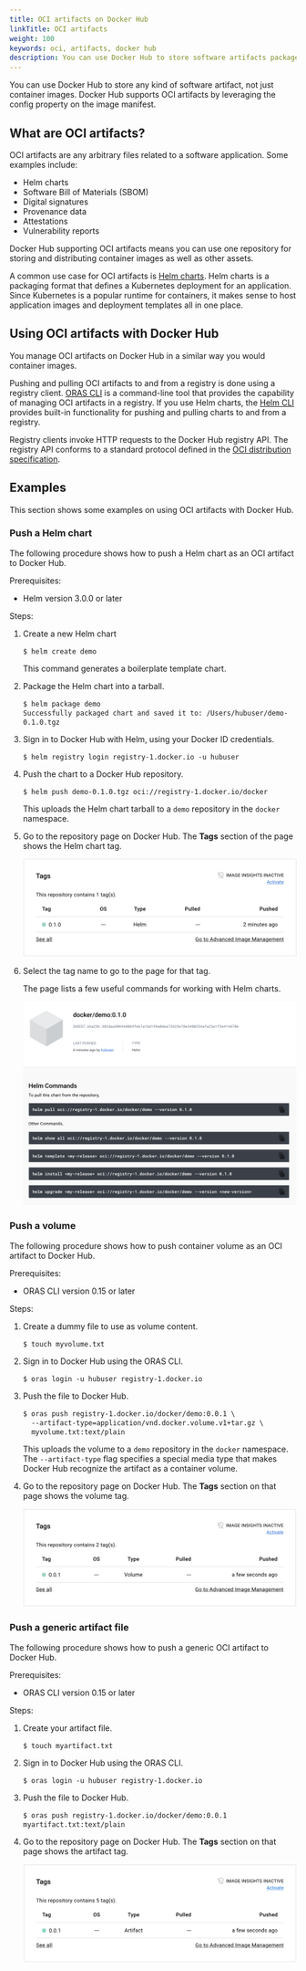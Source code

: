 ```yaml
---
title: OCI artifacts on Docker Hub
linkTitle: OCI artifacts
weight: 100
keywords: oci, artifacts, docker hub
description: You can use Docker Hub to store software artifacts packaged as OCI artifacts.
---
```


You can use Docker Hub to store any kind of software artifact, not just
container images. Docker Hub supports OCI artifacts by leveraging the config
property on the image manifest.

## What are OCI artifacts?

OCI artifacts are any arbitrary files related to a software application. Some
examples include:

- Helm charts
- Software Bill of Materials (SBOM)
- Digital signatures
- Provenance data
- Attestations
- Vulnerability reports

Docker Hub supporting OCI artifacts means you can use one repository for storing
and distributing container images as well as other assets.

A common use case for OCI artifacts is
[Helm charts](https://helm.sh/docs/topics/charts/). Helm charts is a packaging
format that defines a Kubernetes deployment for an application. Since Kubernetes
is a popular runtime for containers, it makes sense to host application images
and deployment templates all in one place.

## Using OCI artifacts with Docker Hub

You manage OCI artifacts on Docker Hub in a similar way you would container
images.

Pushing and pulling OCI artifacts to and from a registry is done using a
registry client. [ORAS CLI](https://oras.land/docs/installation)
is a command-line tool that provides the capability of managing
OCI artifacts in a registry. If you use Helm charts, the
[Helm CLI](https://helm.sh/docs/intro/install/) provides built-in
functionality for pushing and pulling charts to and from a registry.

Registry clients invoke HTTP requests to the Docker Hub registry API. The
registry API conforms to a standard protocol defined in the
[OCI distribution specification](https://github.com/opencontainers/distribution-spec).

## Examples

This section shows some examples on using OCI artifacts with Docker Hub.

### Push a Helm chart

The following procedure shows how to push a Helm chart as an OCI artifact to
Docker Hub.

Prerequisites:

- Helm version 3.0.0 or later

Steps:

1. Create a new Helm chart

   ```console
   $ helm create demo
   ```

   This command generates a boilerplate template chart.

2. Package the Helm chart into a tarball.

   ```console
   $ helm package demo
   Successfully packaged chart and saved it to: /Users/hubuser/demo-0.1.0.tgz
   ```

3. Sign in to Docker Hub with Helm, using your Docker ID credentials.

   ```console
   $ helm registry login registry-1.docker.io -u hubuser
   ```

4. Push the chart to a Docker Hub repository.

   ```console
   $ helm push demo-0.1.0.tgz oci://registry-1.docker.io/docker
   ```

   This uploads the Helm chart tarball to a `demo` repository in the `docker`
   namespace.

5. Go to the repository page on Docker Hub. The **Tags** section of the page
   shows the Helm chart tag.

   ![List of repository tags](./images/oci-helm.png)

6. Select the tag name to go to the page for that tag.

   The page lists a few useful commands for working with Helm charts.

   ![Tag page of a Helm chart artifact](./images/oci-helm-tagview.png)

### Push a volume

The following procedure shows how to push container volume as an OCI artifact to
Docker Hub.

Prerequisites:

- ORAS CLI version 0.15 or later

Steps:

1. Create a dummy file to use as volume content.

   ```console
   $ touch myvolume.txt
   ```

2. Sign in to Docker Hub using the ORAS CLI.

   ```console
   $ oras login -u hubuser registry-1.docker.io
   ```

3. Push the file to Docker Hub.

   ```console
   $ oras push registry-1.docker.io/docker/demo:0.0.1 \
     --artifact-type=application/vnd.docker.volume.v1+tar.gz \
     myvolume.txt:text/plain
   ```

   This uploads the volume to a `demo` repository in the `docker` namespace. The
   `--artifact-type` flag specifies a special media type that makes Docker Hub
   recognize the artifact as a container volume.

4. Go to the repository page on Docker Hub. The **Tags** section on that page
   shows the volume tag.

   ![Repository page showing a volume in the tag list](./images/oci-volume.png)

### Push a generic artifact file

The following procedure shows how to push a generic OCI artifact to Docker Hub.

Prerequisites:

- ORAS CLI version 0.15 or later

Steps:

1. Create your artifact file.

   ```console
   $ touch myartifact.txt
   ```

2. Sign in to Docker Hub using the ORAS CLI.

   ```console
   $ oras login -u hubuser registry-1.docker.io
   ```

3. Push the file to Docker Hub.

   ```console
   $ oras push registry-1.docker.io/docker/demo:0.0.1 myartifact.txt:text/plain
   ```

4. Go to the repository page on Docker Hub. The **Tags** section on that page
   shows the artifact tag.

   ![Repository page showing an artifact in the tag list](./images/oci-artifact.png)
